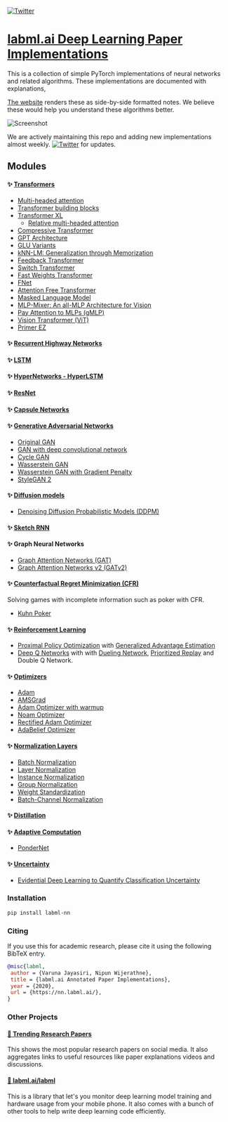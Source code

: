 [![Twitter](https://img.shields.io/twitter/follow/labmlai?style=social)](https://twitter.com/labmlai)

# [labml.ai Deep Learning Paper Implementations](https://nn.labml.ai/index.html)

This is a collection of simple PyTorch implementations of
neural networks and related algorithms.
These implementations are documented with explanations,

[The website](https://nn.labml.ai/index.html)
renders these as side-by-side formatted notes.
We believe these would help you understand these algorithms better.

![Screenshot](https://github.com/labmlai/annotated_deep_learning_paper_implementations/blob/master/images/dqn.png)

We are actively maintaining this repo and adding new 
implementations almost weekly.
[![Twitter](https://img.shields.io/twitter/follow/labmlai?style=social)](https://twitter.com/labmlai) for updates.

## Modules

#### ✨ [Transformers](https://nn.labml.ai/transformers/index.html)

* [Multi-headed attention](https://nn.labml.ai/transformers/mha.html)
* [Transformer building blocks](https://nn.labml.ai/transformers/models.html) 
* [Transformer XL](https://nn.labml.ai/transformers/xl/index.html)
    * [Relative multi-headed attention](https://nn.labml.ai/transformers/xl/relative_mha.html)
* [Compressive Transformer](https://nn.labml.ai/transformers/compressive/index.html)
* [GPT Architecture](https://nn.labml.ai/transformers/gpt/index.html)
* [GLU Variants](https://nn.labml.ai/transformers/glu_variants/simple.html)
* [kNN-LM: Generalization through Memorization](https://nn.labml.ai/transformers/knn)
* [Feedback Transformer](https://nn.labml.ai/transformers/feedback/index.html)
* [Switch Transformer](https://nn.labml.ai/transformers/switch/index.html)
* [Fast Weights Transformer](https://nn.labml.ai/transformers/fast_weights/index.html)
* [FNet](https://nn.labml.ai/transformers/fnet/index.html)
* [Attention Free Transformer](https://nn.labml.ai/transformers/aft/index.html)
* [Masked Language Model](https://nn.labml.ai/transformers/mlm/index.html)
* [MLP-Mixer: An all-MLP Architecture for Vision](https://nn.labml.ai/transformers/mlp_mixer/index.html)
* [Pay Attention to MLPs (gMLP)](https://nn.labml.ai/transformers/gmlp/index.html)
* [Vision Transformer (ViT)](https://nn.labml.ai/transformers/vit/index.html)
* [Primer EZ](https://nn.labml.ai/transformers/primer_ez/index.html)

#### ✨ [Recurrent Highway Networks](https://nn.labml.ai/recurrent_highway_networks/index.html)

#### ✨ [LSTM](https://nn.labml.ai/lstm/index.html)

#### ✨ [HyperNetworks - HyperLSTM](https://nn.labml.ai/hypernetworks/hyper_lstm.html)

#### ✨ [ResNet](https://nn.labml.ai/resnet/index.html)

#### ✨ [Capsule Networks](https://nn.labml.ai/capsule_networks/index.html)

#### ✨ [Generative Adversarial Networks](https://nn.labml.ai/gan/index.html)
* [Original GAN](https://nn.labml.ai/gan/original/index.html)
* [GAN with deep convolutional network](https://nn.labml.ai/gan/dcgan/index.html)
* [Cycle GAN](https://nn.labml.ai/gan/cycle_gan/index.html)
* [Wasserstein GAN](https://nn.labml.ai/gan/wasserstein/index.html)
* [Wasserstein GAN with Gradient Penalty](https://nn.labml.ai/gan/wasserstein/gradient_penalty/index.html)
* [StyleGAN 2](https://nn.labml.ai/gan/stylegan/index.html)

#### ✨ [Diffusion models](https://nn.labml.ai/diffusion/index.html)

* [Denoising Diffusion Probabilistic Models (DDPM)](https://nn.labml.ai/diffusion/ddpm/index.html)


#### ✨ [Sketch RNN](https://nn.labml.ai/sketch_rnn/index.html)

#### ✨ Graph Neural Networks

* [Graph Attention Networks (GAT)](https://nn.labml.ai/graphs/gat/index.html)
* [Graph Attention Networks v2 (GATv2)](https://nn.labml.ai/graphs/gatv2/index.html)

#### ✨ [Counterfactual Regret Minimization (CFR)](https://nn.labml.ai/cfr/index.html)

Solving games with incomplete information such as poker with CFR.

* [Kuhn Poker](https://nn.labml.ai/cfr/kuhn/index.html)

#### ✨ [Reinforcement Learning](https://nn.labml.ai/rl/index.html)
* [Proximal Policy Optimization](https://nn.labml.ai/rl/ppo/index.html) with
 [Generalized Advantage Estimation](https://nn.labml.ai/rl/ppo/gae.html)
* [Deep Q Networks](https://nn.labml.ai/rl/dqn/index.html) with
 with [Dueling Network](https://nn.labml.ai/rl/dqn/model.html),
 [Prioritized Replay](https://nn.labml.ai/rl/dqn/replay_buffer.html)
 and Double Q Network.

#### ✨ [Optimizers](https://nn.labml.ai/optimizers/index.html)
* [Adam](https://nn.labml.ai/optimizers/adam.html)
* [AMSGrad](https://nn.labml.ai/optimizers/amsgrad.html)
* [Adam Optimizer with warmup](https://nn.labml.ai/optimizers/adam_warmup.html)
* [Noam Optimizer](https://nn.labml.ai/optimizers/noam.html)
* [Rectified Adam Optimizer](https://nn.labml.ai/optimizers/radam.html)
* [AdaBelief Optimizer](https://nn.labml.ai/optimizers/ada_belief.html)

#### ✨ [Normalization Layers](https://nn.labml.ai/normalization/index.html)
* [Batch Normalization](https://nn.labml.ai/normalization/batch_norm/index.html)
* [Layer Normalization](https://nn.labml.ai/normalization/layer_norm/index.html)
* [Instance Normalization](https://nn.labml.ai/normalization/instance_norm/index.html)
* [Group Normalization](https://nn.labml.ai/normalization/group_norm/index.html)
* [Weight Standardization](https://nn.labml.ai/normalization/weight_standardization/index.html)
* [Batch-Channel Normalization](https://nn.labml.ai/normalization/batch_channel_norm/index.html)

#### ✨ [Distillation](https://nn.labml.ai/distillation/index.html)

#### ✨ [Adaptive Computation](https://nn.labml.ai/adaptive_computation/index.html)

* [PonderNet](https://nn.labml.ai/adaptive_computation/ponder_net/index.html)

#### ✨ [Uncertainty](https://nn.labml.ai/uncertainty/index.html)

* [Evidential Deep Learning to Quantify Classification Uncertainty](https://nn.labml.ai/uncertainty/evidence/index.html)

### Installation

```bash
pip install labml-nn
```

### Citing

If you use this for academic research, please cite it using the following BibTeX entry.

```bibtex
@misc{labml,
 author = {Varuna Jayasiri, Nipun Wijerathne},
 title = {labml.ai Annotated Paper Implementations},
 year = {2020},
 url = {https://nn.labml.ai/},
}
```

### Other Projects

#### [🚀 Trending Research Papers](https://papers.labml.ai/)

This shows the most popular research papers on social media. It also aggregates links to useful resources like paper explanations videos and discussions.


#### [🧪 labml.ai/labml](https://github.com/labmlai/labml)

This is a library that let's you monitor deep learning model training and hardware usage from your mobile phone. It also comes with a bunch of other tools to help write deep learning code efficiently.

